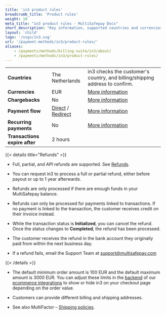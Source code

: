```yaml
---
title: 'in3 product rules'
breadcrumb_title: 'Product rules'
weight: 10
meta_title: "in3 product rules - MultiSafepay Docs"
short_description: "Key information, supported countries and currencies, product rules"
layout: 'child'
logo: '/svgs/in3.svg'
url: '/payment-methods/in3/product-rules/'
aliases: 
    - /payments/methods/billing-suite/in3/about/
    - /payments/methods/in3/product-rules/
---
```


|   |   |   |
|---|---|---|
| **Countries**  | The Netherlands  | in3 checks the customer's country, and billing/shipping address to confirm. |
| **Currencies**  | EUR | [More information](/faq/general/supported-currencies) | 
| **Chargebacks**  | No | [More information](/payments/chargebacks/)  | 
| **Payment flow**  | [Direct](/api/#in3---direct) / [Redirect](/api/#in3---redirect) | [More information](/developer/api/difference-between-direct-and-redirect) |
| **Recurring payments**  | No | [More information](/payments/features/recurring-payments/)  |
| **Transactions expire after**  | 2 hours | |

{{< details title="Refunds" >}}

- Full, partial, and API refunds are supported. See [Refunds](/payments/refunds/).

- You can request in3 to process a full or partial refund, either before payout or up to 1&nbsp;year afterwards.

- Refunds are only processed if there are enough funds in your MultiSafepay balance.

- Refunds can only be processed for payments linked to transactions. If no payment is linked to the transaction, the customer receives credit on their invoice instead.

- While the transaction status is **Initialized**, you can cancel the refund. Once the status changes to **Completed**, the refund has been processed. 

- The customer receives the refund in the bank account they originally paid from within the next business day.

- If a refund fails, email the Support Team at <support@multisafepay.com> 

{{< /details >}}

- The default minimum order amount is 100 EUR and the default maximum amount is 3000 EUR. You can adjust these limits in the [backend](/getting-started/glossary/#backend) of our [ecommerce integrations](/payments/integrations/ecommerce-platforms/) to show or hide in3 on your checkout page depending on the order value.

- Customers can provide different billing and shipping addresses.

- See also MultiFactor – [Shipping policies](https://www.multifactor.nl/voorwaarden/shipping-policies).